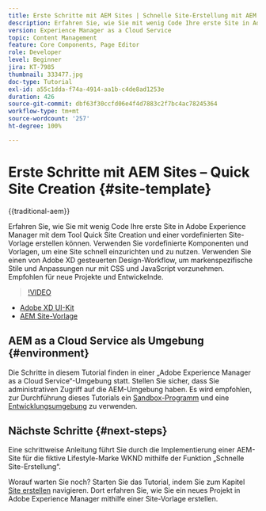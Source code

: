 ```yaml
---
title: Erste Schritte mit AEM Sites | Schnelle Site-Erstellung mit AEM
description: Erfahren Sie, wie Sie mit wenig Code Ihre erste Site in Adobe Experience Manager mit dem Tool Quick Site Creation und einer vordefinierten Site-Vorlage erstellen können. Verwenden Sie vordefinierte Komponenten und Vorlagen, um eine Site schnell einzurichten und zu nutzen. Verwenden Sie einen von Adobe XD gesteuerten Design-Workflow, um markenspezifische Stile und Anpassungen nur mit CSS und JavaScript vorzunehmen. Empfohlen für neue Projekte und Entwickler.
version: Experience Manager as a Cloud Service
topic: Content Management
feature: Core Components, Page Editor
role: Developer
level: Beginner
jira: KT-7985
thumbnail: 333477.jpg
doc-type: Tutorial
exl-id: a55c1dda-f74a-4914-aa1b-c4de8ad1253e
duration: 426
source-git-commit: dbf63f30ccfd06e4f4d7883c2f7bc4ac78245364
workflow-type: tm+mt
source-wordcount: '257'
ht-degree: 100%

---
```


# Erste Schritte mit AEM Sites – Quick Site Creation {#site-template}

{{traditional-aem}}

Erfahren Sie, wie Sie mit wenig Code Ihre erste Site in Adobe Experience Manager mit dem Tool Quick Site Creation und einer vordefinierten Site-Vorlage erstellen können. Verwenden Sie vordefinierte Komponenten und Vorlagen, um eine Site schnell einzurichten und zu nutzen. Verwenden Sie einen von Adobe XD gesteuerten Design-Workflow, um markenspezifische Stile und Anpassungen nur mit CSS und JavaScript vorzunehmen. Empfohlen für neue Projekte und Entwickelnde.

>[!VIDEO](https://video.tv.adobe.com/v/343367?quality=12&learn=on&captions=ger)

* [Adobe XD UI-Kit](https://github.com/adobe/aem-site-template-basic/blob/main/files/wireframe.xd)
* [AEM Site-Vorlage](https://github.com/adobe/aem-site-template-basic)

## AEM as a Cloud Service als Umgebung {#environment}

Die Schritte in diesem Tutorial finden in einer „Adobe Experience Manager as a Cloud Service“-Umgebung statt. Stellen Sie sicher, dass Sie administrativen Zugriff auf die AEM-Umgebung haben. Es wird empfohlen, zur Durchführung dieses Tutorials ein [Sandbox-Programm](https://experienceleague.adobe.com/docs/experience-manager-cloud-service/onboarding/getting-access/sandbox-programs/introduction-sandbox-programs.html?lang=de) und eine [Entwicklungsumgebung](https://experienceleague.adobe.com/docs/experience-manager-cloud-service/implementing/using-cloud-manager/manage-environments.html?lang=de) zu verwenden.

## Nächste Schritte {#next-steps}

Eine schrittweise Anleitung führt Sie durch die Implementierung einer AEM-Site für die fiktive Lifestyle-Marke WKND mithilfe der Funktion „Schnelle Site-Erstellung“.

Worauf warten Sie noch? Starten Sie das Tutorial, indem Sie zum Kapitel [Site erstellen](create-site.md) navigieren. Dort erfahren Sie, wie Sie ein neues Projekt in Adobe Experience Manager mithilfe einer Site-Vorlage erstellen.
